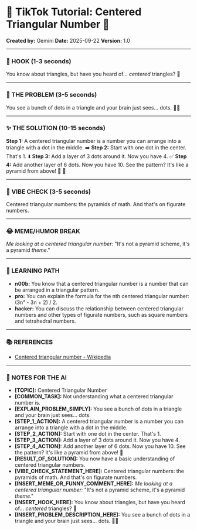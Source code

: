 
# 🎵 TikTok Tutorial: Centered Triangular Number 🎵

**Created by:** Gemini
**Date:** 2025-09-22
**Version:** 1.0

---

### 🤩 HOOK (1-3 seconds)

You know about triangles, but have you heard of... *centered* triangles? 🤯

---

### 🤔 THE PROBLEM (3-5 seconds)

You see a bunch of dots in a triangle and your brain just sees... dots. 😵‍💫

---

### ✨ THE SOLUTION (10-15 seconds)

**Step 1:** A centered triangular number is a number you can arrange into a triangle with a dot in the middle. ➡️
**Step 2:** Start with one dot in the center. That's 1. ⬇️
**Step 3:** Add a layer of 3 dots around it. Now you have 4. ✅
**Step 4:** Add another layer of 6 dots. Now you have 10. See the pattern? It's like a pyramid from above! 🔺 🎉

---

### 💅 VIBE CHECK (3-5 seconds)

Centered triangular numbers: the pyramids of math. And that's on figurate numbers.

---

### 😂 MEME/HUMOR BREAK

*Me looking at a centered triangular number:*
"It's not a pyramid scheme, it's a pyramid *theme*."

---

### 🧠 LEARNING PATH

*   **n00b:** You know that a centered triangular number is a number that can be arranged in a triangular pattern.
*   **pro:** You can explain the formula for the nth centered triangular number: (3n² - 3n + 2) / 2.
*   **hacker:** You can discuss the relationship between centered triangular numbers and other types of figurate numbers, such as square numbers and tetrahedral numbers.

---

### 📚 REFERENCES

*   [Centered triangular number - Wikipedia](https://en.wikipedia.org/wiki/Centered_triangular_number)

---

### 📝 NOTES FOR THE AI

*   **[TOPIC]:** Centered Triangular Number
*   **[COMMON_TASK]:** Not understanding what a centered triangular number is.
*   **[EXPLAIN_PROBLEM_SIMPLY]:** You see a bunch of dots in a triangle and your brain just sees... dots.
*   **[STEP_1_ACTION]:** A centered triangular number is a number you can arrange into a triangle with a dot in the middle.
*   **[STEP_2_ACTION]:** Start with one dot in the center. That's 1.
*   **[STEP_3_ACTION]:** Add a layer of 3 dots around it. Now you have 4.
*   **[STEP_4_ACTION]:** Add another layer of 6 dots. Now you have 10. See the pattern? It's like a pyramid from above! 🔺
*   **[RESULT_OF_SOLUTION]:** You now have a basic understanding of centered triangular numbers.
*   **[VIBE_CHECK_STATEMENT_HERE]:** Centered triangular numbers: the pyramids of math. And that's on figurate numbers.
*   **[INSERT_MEME_OR_FUNNY_COMMENT_HERE]:** *Me looking at a centered triangular number:*
"It's not a pyramid scheme, it's a pyramid *theme*."
*   **[INSERT_HOOK_HERE]:** You know about triangles, but have you heard of... *centered* triangles? 🤯
*   **[INSERT_PROBLEM_DESCRIPTION_HERE]:** You see a bunch of dots in a triangle and your brain just sees... dots. 😵‍💫
